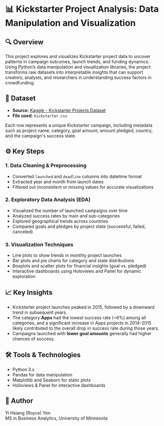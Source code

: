 
# 📊 Kickstarter Project Analysis: Data Manipulation and Visualization

## 🔍 Overview

This project explores and visualizes Kickstarter project data to uncover patterns in campaign outcomes, launch trends, and funding dynamics. Using Python’s data manipulation and visualization libraries, the project transforms raw datasets into interpretable insights that can support creators, analysts, and researchers in understanding success factors in crowdfunding.

## 📁 Dataset

- **Source**: [Kaggle - Kickstarter Projects Dataset](https://www.kaggle.com/datasets/kemical/kickstarter-projects)
- **File used**: `kickstarter.csv`

Each row represents a unique Kickstarter campaign, including metadata such as project name, category, goal amount, amount pledged, country, and the campaign's success state.

## ⚙️ Key Steps

### 1. Data Cleaning & Preprocessing
- Converted `launched` and `deadline` columns into datetime format
- Extracted year and month from launch dates
- Filtered out inconsistent or missing values for accurate visualizations

### 2. Exploratory Data Analysis (EDA)
- Visualized the number of launched campaigns over time
- Analyzed success rates by main and sub-categories
- Explored geographical trends across countries
- Compared goals and pledges by project state (successful, failed, canceled)

### 3. Visualization Techniques
- Line plots to show trends in monthly project launches
- Bar plots and pie charts for category and state distributions
- Boxplots and scatter plots for financial insights (goal vs. pledged)
- Interactive dashboards using Holoviews and Panel for dynamic exploration

## 📈 Key Insights

- Kickstarter project launches peaked in 2015, followed by a downward trend in subsequent years.
- The category **Apps** had the lowest success rate (~6%) among all categories, and a significant increase in Apps projects in 2014–2015 likely contributed to the overall drop in success rate during those years.
- Campaigns launched with **lower goal amounts** generally had higher chances of success.

## 🛠️ Tools & Technologies

- Python 3.x
- Pandas for data manipulation
- Matplotlib and Seaborn for static plots
- Holoviews & Panel for interactive dashboards

## 👤 Author

Yi Hsiang (Royce) Yen  
MS in Business Analytics, University of Minnesota  
